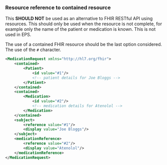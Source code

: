 ### Resource reference to contained resource

This **SHOULD NOT** be used as an alternative to FHIR RESTful API using resources. This should only be used when the resource is not complete, for example only the name of the patient or medication is known. 
This is not used in EPS.

The use of a contained FHIR resource should be the last option considered. The use of the `#` character.


```xml
<MedicationRequest xmlns="http://hl7.org/fhir">
	<contained>
		<Patient>
			<id value="#1"/>
			<!-- patient details for Joe Bloggs -->
		</Patient>
	</contained>
	<contained>
		<Medication>
			<id value="#2"/>
			<!-- medication details for Atenolol -->
		</Medication>
	</contained>
	<subject>
		<reference value="#1"/>
		<display value="Joe Bloggs"/>
	</subject>
	<medicationReference>
		<reference value="#2"/>
		<display value="Atenolol"/>
	</medicationReference>
</MedicationRequest>
```